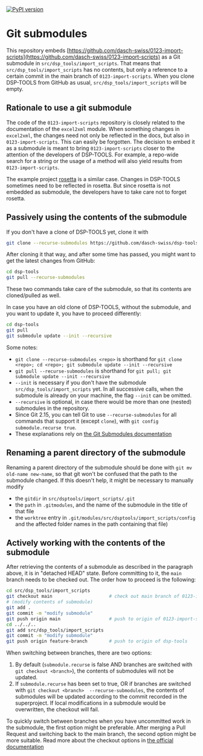 [![PyPI version](https://badge.fury.io/py/dsp-tools.svg)](https://badge.fury.io/py/dsp-tools)

# Git submodules

This repository embeds [https://github.com/dasch-swiss/0123-import-scripts](https://github.com/dasch-swiss/0123-import-scripts) 
as a Git submodule in `src/dsp_tools/import_scripts`. That means that `src/dsp_tools/import_scripts` has no contents, but
only a reference to a certain commit in the main branch of `0123-import-scripts`. When you clone DSP-TOOLS from GitHub 
as usual, `src/dsp_tools/import_scripts` will be empty.



## Rationale to use a git submodule

The code of the `0123-import-scripts` repository is closely related to the documentation of the `excel2xml` module. 
When something changes in `excel2xml`, the changes need not only be reflected in the docs, but also in 
`0123-import-scripts`. This can easily be forgotten. The decision to embed it as a submodule is meant to bring 
`0123-import-scripts` closer to the attention of the developers of DSP-TOOLS. For example, a repo-wide search for a 
string or the usage of a method will also yield results from `0123-import-scripts`.

The example project [rosetta](https://github.com/dasch-swiss/082E-rosetta-scripts) is a similar case. Changes in 
DSP-TOOLS sometimes need to be reflected in rosetta. But since rosetta is not embedded as submodule, the developers 
have to take care not to forget rosetta.



## Passively using the contents of the submodule

If you don't have a clone of DSP-TOOLS yet, clone it with 

```bash
git clone --recurse-submodules https://github.com/dasch-swiss/dsp-tools.git
```

After cloning it that way, and after some time has passed, you might want to get the latest changes from GitHub:

```bash
cd dsp-tools
git pull --recurse-submodules
```

These two commands take care of the submodule, so that its contents are cloned/pulled as well. 

In case you have an old clone of DSP-TOOLS, without the submodule, and you want to update it, you have to proceed 
differently: 

```bash
cd dsp-tools
git pull
git submodule update --init --recursive
```

Some notes:
 - `git clone --recurse-submodules <repo>` is shorthand for `git clone <repo>; cd <repo>; git submodule update --init --recursive`
 - `git pull --recurse-submodules` is shorthand for `git pull; git submodule update --init --recursive`
 - `--init` is necessary if you don't have the submodule `src/dsp_tools/import_scripts` yet. In all successive calls, 
   when the submodule is already on your machine, the flag `--init` can be omitted.
 - `--recursive` is optional, in case there would be more than one (nested) submodules in the repository. 
 - Since Git 2.15, you can tell Git to use `--recurse-submodules` for all commands that support it (except `clone`), 
   with `git config submodule.recurse true`.
 - These explanations rely on [the Git Submodules documentation](https://git-scm.com/book/en/v2/Git-Tools-Submodules)



## Renaming a parent directory of the submodule

Renaming a parent directory of the submodule should be done with `git mv old-name new-name`, so that git won't be 
confused that the path to the submodule changed. If this doesn't help, it might be necessary to manually modify 

- the `gitdir` in `src/dsptools/import_scripts/.git`
- the `path` in `.gitmodules`, and the name of the submodule in the title of that file
- the `worktree` entry in `.git/modules/src/dsptools/import_scripts/config` and the affected folder names in 
  the path containing that file)



## Actively working with the contents of the submodule

After retrieving the contents of a submodule as described in the paragraph above, it is in "detached HEAD" state. Before 
committing to it, the `main` branch needs to be checked out. The order how to proceed is the following:

```bash
cd src/dsp_tools/import_scripts
git checkout main                     # check out main branch of 0123-import-scripts
# (modify contents of submodule)
git add .
git commit -m "modify submodule"
git push origin main                  # push to origin of 0123-import-scripts
cd ../../..
git add src/dsp_tools/import_scripts
git commit -m "modify submodule"
git push origin feature-branch        # push to origin of dsp-tools
```

When switching between branches, there are two options:

1. By default (`submodule.recurse` is false AND branches are switched with `git checkout <branch>`), the contents of 
  submodules will not be updated.
2. If `submodule.recurse` has been set to true, OR if branches are switched with `git checkout <branch> 
    --recurse-submodules`, the contents of submodules will be updated according to the commit recorded in the 
   superproject. If local modifications in a submodule would be overwritten, the checkout will fail.

To quickly switch between branches when you have uncommitted work in the submodule, the first option might be 
preferable. After merging a Pull Request and switching back to the main branch, the second option might be more 
suitable. Read more about the checkout options in 
[the official documentation](https://git-scm.com/docs/git-checkout#Documentation/git-checkout.txt---recurse-submodules)
